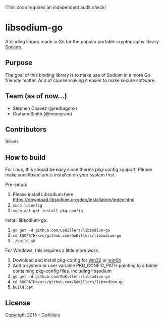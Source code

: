 !This code requires an independent audit check!

libsodium-go
============
A binding library made in Go for the popular portable cryptography library [Sodium](https://download.libsodium.org/doc/).


Purpose
-------
The goal of this binding library is to make use of Sodium in a more Go friendly matter.  And of course making it easier to make secure software.

Team (as of now...)
----------------
<ul>
<li>Stephen Chavez (@redragonx)</li>
<li>Graham Smith (@neuegram)</li>
</ul>

Contributors
------------
Silkeh

How to build
------------
For linux, this should be easy since there's pkg-config support. Please make sure libsodium is installed on your system first.

Pre-setup:
1. Please install Libsodium here https://download.libsodium.org/doc/installation/index.html
2. `sudo ldconfig`
3. `sudo apt-get install pkg-config`

Install libsodium-go:
1. `go get -d github.com/GoKillers/libsodium-go`
2. `cd $GOPATH/src/github.com/GoKillers/libsodium-go`
3. `./build.sh`

For Windows, this requires a little more work.

1. Download and install pkg-config for [win32](http://ftp.gnome.org/pub/gnome/binaries/win32/dependencies/) or [win64](http://ftp.gnome.org/pub/gnome/binaries/win64/dependencies/)
2. Add a system or user variable PKG_CONFIG_PATH pointing to a folder containing pkg-config files, including libsodium
3. `go get -d github.com/GoKillers/libsodium-go`
4. `cd %GOPATH%/src/github.com/GoKillers/libsodium-go`
5. `build.bat`

License
---------
Copyright 2015 - GoKillers

